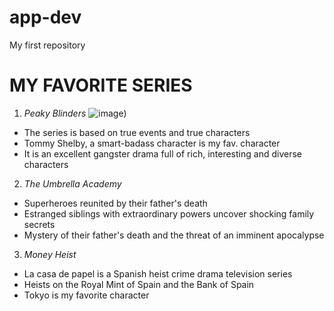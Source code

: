 # app-dev
My first repository
# **MY FAVORITE SERIES**
1. *Peaky Blinders*
![image](https://github.com/ememfrrr/app-dev/assets/133613409/25245064-fa86-487e-befc-cb1e00648daa))
- The series is based on true events and true characters
- Tommy Shelby, a smart-badass character is my fav. character
- It is an excellent gangster drama full of rich, interesting and diverse characters
2. *The Umbrella Academy*
- Superheroes reunited by their father's death
- Estranged siblings with extraordinary powers uncover shocking family secrets
- Mystery of their father's death and the threat of an imminent apocalypse
3. *Money Heist*
- La casa de papel is a Spanish heist crime drama television series
- Heists on the Royal Mint of Spain and the Bank of Spain
- Tokyo is my favorite character

